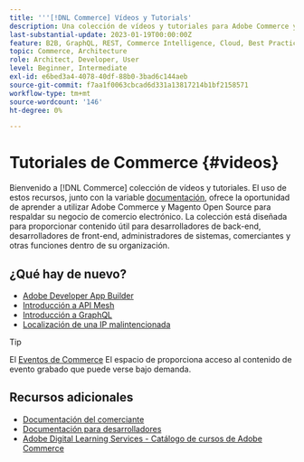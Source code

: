 ```yaml
---
title: '''[!DNL Commerce] Vídeos y Tutorials'
description: Una colección de vídeos y tutoriales para Adobe Commerce y Magento Open Source
last-substantial-update: 2023-01-19T00:00:00Z
feature: B2B, GraphQL, REST, Commerce Intelligence, Cloud, Best Practices, API Mesh, App Builder
topic: Commerce, Architecture
role: Architect, Developer, User
level: Beginner, Intermediate
exl-id: e6bed3a4-4078-40df-88b0-3bad6c144aeb
source-git-commit: f7aa1f0063cbcad6d331a13817214b1bf2158571
workflow-type: tm+mt
source-wordcount: '146'
ht-degree: 0%

---
```


# Tutoriales de Commerce {#videos}

Bienvenido a [!DNL Commerce] colección de vídeos y tutoriales. El uso de estos recursos, junto con la variable [documentación](https://experienceleague.adobe.com/docs/commerce.html), ofrece la oportunidad de aprender a utilizar Adobe Commerce y Magento Open Source para respaldar su negocio de comercio electrónico. La colección está diseñada para proporcionar contenido útil para desarrolladores de back-end, desarrolladores de front-end, administradores de sistemas, comerciantes y otras funciones dentro de su organización.

<div id="whats-new-section">

## ¿Qué hay de nuevo?

- [Adobe Developer App Builder](../app-builder/introduction-to-app-builder.md)
- [Introducción a API Mesh](../api-mesh/getting-started-api-mesh.md)
- [Introducción a GraphQL](../graphql-rest/intro-graphql.md)
- [Localización de una IP malintencionada](../new-relic/malicious-ip.md)

</div>
<div id="recs-overview-body-1"></div>
<div id="recs-overview-body-2"></div>
<div id="recs-overview-body-3"></div>
<div id="recs-overview-body-4"></div>
<div id="recs-overview-body-5"></div>
<div id="recs-overview-body-6"></div>

>[!TIP]
>
>El [Eventos de Commerce](https://experienceleague.adobe.com/docs/commerce-events/events/overview.html) El espacio de proporciona acceso al contenido de evento grabado que puede verse bajo demanda.

## Recursos adicionales

- [Documentación del comerciante](https://experienceleague.adobe.com/docs/commerce-admin/user-guides/home.html)
- [Documentación para desarrolladores](https://developer.adobe.com/commerce)
- [Adobe Digital Learning Services - Catálogo de cursos de Adobe Commerce](https://learning.adobe.com/catalog.html?solution=Adobe%20Commerce)
